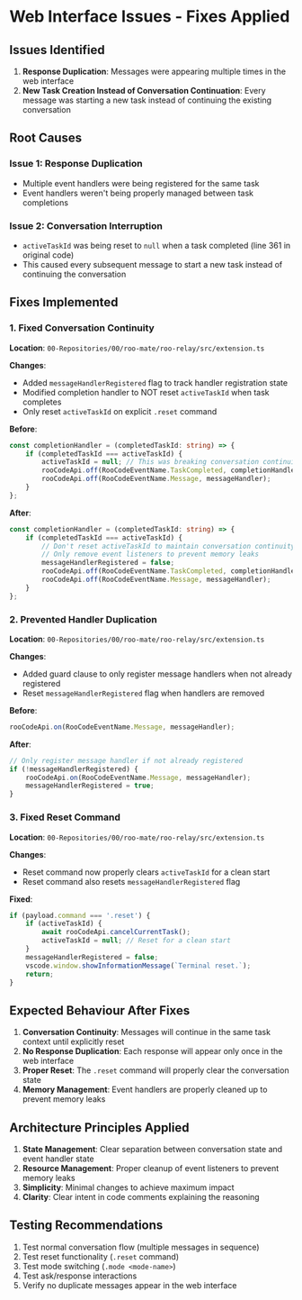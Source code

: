 # Web Interface Issues - Fixes Applied

## Issues Identified

1. **Response Duplication**: Messages were appearing multiple times in the web interface
2. **New Task Creation Instead of Conversation Continuation**: Every message was starting a new task instead of continuing the existing conversation

## Root Causes

### Issue 1: Response Duplication
- Multiple event handlers were being registered for the same task
- Event handlers weren't being properly managed between task completions

### Issue 2: Conversation Interruption  
- `activeTaskId` was being reset to `null` when a task completed (line 361 in original code)
- This caused every subsequent message to start a new task instead of continuing the conversation

## Fixes Implemented

### 1. Fixed Conversation Continuity
**Location**: `00-Repositories/00/roo-mate/roo-relay/src/extension.ts`

**Changes**:
- Added `messageHandlerRegistered` flag to track handler registration state
- Modified completion handler to NOT reset `activeTaskId` when task completes
- Only reset `activeTaskId` on explicit `.reset` command

**Before**:
```typescript
const completionHandler = (completedTaskId: string) => {
    if (completedTaskId === activeTaskId) {
        activeTaskId = null; // This was breaking conversation continuity
        rooCodeApi.off(RooCodeEventName.TaskCompleted, completionHandler);
        rooCodeApi.off(RooCodeEventName.Message, messageHandler);
    }
};
```

**After**:
```typescript
const completionHandler = (completedTaskId: string) => {
    if (completedTaskId === activeTaskId) {
        // Don't reset activeTaskId to maintain conversation continuity
        // Only remove event listeners to prevent memory leaks
        messageHandlerRegistered = false;
        rooCodeApi.off(RooCodeEventName.TaskCompleted, completionHandler);
        rooCodeApi.off(RooCodeEventName.Message, messageHandler);
    }
};
```

### 2. Prevented Handler Duplication
**Location**: `00-Repositories/00/roo-mate/roo-relay/src/extension.ts`

**Changes**:
- Added guard clause to only register message handlers when not already registered
- Reset `messageHandlerRegistered` flag when handlers are removed

**Before**:
```typescript
rooCodeApi.on(RooCodeEventName.Message, messageHandler);
```

**After**:
```typescript
// Only register message handler if not already registered
if (!messageHandlerRegistered) {
    rooCodeApi.on(RooCodeEventName.Message, messageHandler);
    messageHandlerRegistered = true;
}
```

### 3. Fixed Reset Command
**Location**: `00-Repositories/00/roo-mate/roo-relay/src/extension.ts`

**Changes**:
- Reset command now properly clears `activeTaskId` for a clean start
- Reset command also resets `messageHandlerRegistered` flag

**Fixed**:
```typescript
if (payload.command === '.reset') {
    if (activeTaskId) {
        await rooCodeApi.cancelCurrentTask();
        activeTaskId = null; // Reset for a clean start
    }
    messageHandlerRegistered = false;
    vscode.window.showInformationMessage(`Terminal reset.`);
    return;
}
```

## Expected Behaviour After Fixes

1. **Conversation Continuity**: Messages will continue in the same task context until explicitly reset
2. **No Response Duplication**: Each response will appear only once in the web interface
3. **Proper Reset**: The `.reset` command will properly clear the conversation state
4. **Memory Management**: Event handlers are properly cleaned up to prevent memory leaks

## Architecture Principles Applied

1. **State Management**: Clear separation between conversation state and event handler state
2. **Resource Management**: Proper cleanup of event listeners to prevent memory leaks
3. **Simplicity**: Minimal changes to achieve maximum impact
4. **Clarity**: Clear intent in code comments explaining the reasoning

## Testing Recommendations

1. Test normal conversation flow (multiple messages in sequence)
2. Test reset functionality (`.reset` command)
3. Test mode switching (`.mode <mode-name>`)
4. Test ask/response interactions
5. Verify no duplicate messages appear in the web interface